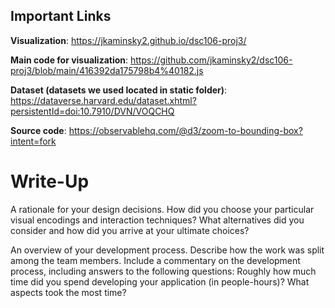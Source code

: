 ## Important Links

**Visualization**: https://jkaminsky2.github.io/dsc106-proj3/

**Main code for visualization**: https://github.com/jkaminsky2/dsc106-proj3/blob/main/416392da175798b4%40182.js

**Dataset (datasets we used located in static folder)**: https://dataverse.harvard.edu/dataset.xhtml?persistentId=doi:10.7910/DVN/VOQCHQ

**Source code**: https://observablehq.com/@d3/zoom-to-bounding-box?intent=fork

# Write-Up

A rationale for your design decisions. How did you choose your particular visual encodings and interaction techniques? What alternatives did you consider and how did you arrive at your ultimate choices?

An overview of your development process. Describe how the work was split among the team members. Include a commentary on the development process, including answers to the following questions: Roughly how much time did you spend developing your application (in people-hours)? What aspects took the most time?
